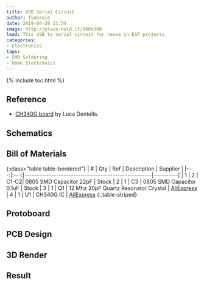 ```yaml
---
title: USB Serial Circuit
author: fvanroie
date: 2019-04-28 21:54
image: http://place-hold.it/900x300
lead: This USB to serial circuit for reuse in ESP projects.
categories:
- Electronics
tags:
- SMD Soldering
- Home Electronics
---
```


{% include toc.html %}

Reference
---------

- [CH340G board](http://www.lucadentella.it/2017/06/15/ch340g-board/) by Luca Dentella.

Schematics
----------


Bill of Materials
-----------------

{:class="table table-bordered"}
| # | Qty | Ref | Description									| Supplier |
|---:|:---:|----------------------------------------------------|----------|
| 1 |  2  | C1-C2| 0805 SMD Capacitor 22pF						| Stock
| 2 |  1  | C3  | 0805 SMD Capacitor 0.1uF						| Stock
| 3 |  1  | Q1  | 12 Mhz	20pF Quartz Resonator Crystal		| [AliExpress](https://www.aliexpress.com/item/32881695662.html)
| 4 |  1  | U1  | CH340G IC 									| [AliExpress](https://www.aliexpress.com/item/32836074859.html)
{:.table-striped}


Protoboard
----------

PCB Design
----------

3D Render
---------

Result
------